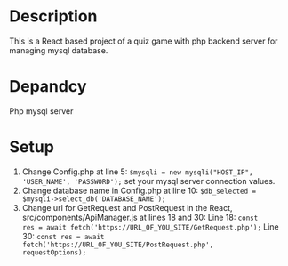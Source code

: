 # Description
This is a React based project of a quiz game with php backend server for managing mysql database.

# Depandcy
Php
mysql server

# Setup
1) Change Config.php at line 5:
<code>$mysqli = new mysqli("HOST_IP", 'USER_NAME', 'PASSWORD');</code>
set your mysql server connection values.
2) Change database name in Config.php at line 10:
<code>$db_selected = $mysqli->select_db('DATABASE_NAME');</code>
3) Change url for GetRequest and PostRequest in the React, src/components/ApiManager.js at lines 18 and 30:
Line 18: <code>const res = await fetch('https://URL_OF_YOU_SITE/GetRequest.php');</code>
Line 30: <code>const res = await fetch('https://URL_OF_YOU_SITE/PostRequest.php', requestOptions);</code>